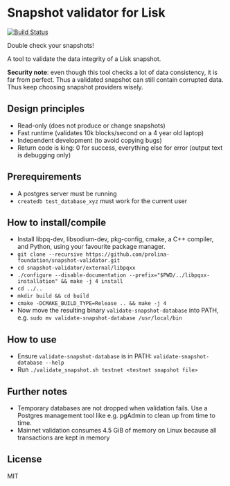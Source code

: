 Snapshot validator for Lisk
===========================

[![Build Status](https://travis-ci.com/prolina-foundation/snapshot-validator.svg?branch=master)](https://travis-ci.com/prolina-foundation/snapshot-validator)

Double check your snapshots!

A tool to validate the data integrity of a Lisk snapshot.

**Security note**: even though this tool checks a lot of data consistency, it is far from perfect.
Thus a validated snapshot can still contain corrupted data. Thus keep choosing snapshot
providers wisely.

## Design principles

* Read-only (does not produce or change snapshots)
* Fast runtime (validates 10k blocks/second on a 4 year old laptop)
* Independent development (to avoid copying bugs)
* Return code is king: 0 for success, everything else for error (output text is debugging only)

## Prerequirements

* A postgres server must be running
* `createdb test_database_xyz` must work for the current user

## How to install/compile

* Install libpq-dev, libsodium-dev, pkg-config, cmake, a C++ compiler, and Python, using your favourite package manager.
* `git clone --recursive https://github.com/prolina-foundation/snapshot-validator.git`
* `cd snapshot-validator/external/libpqxx`
* `./configure --disable-documentation --prefix="$PWD/../libpqxx-installation" && make -j 4 install`
* `cd ../..`
* `mkdir build && cd build`
* `cmake -DCMAKE_BUILD_TYPE=Release .. && make -j 4`
* Now move the resulting binary `validate-snapshot-database` into PATH, e.g. `sudo mv validate-snapshot-database /usr/local/bin`

## How to use

* Ensure `validate-snapshot-database` is in PATH: `validate-snapshot-database --help`
* Run `./validate_snapshot.sh testnet <testnet snapshot file>`

## Further notes

* Temporary databases are not dropped when validation fails. Use a Postgres management tool
  like e.g. pgAdmin to clean up from time to time.
* Mainnet validation consumes 4.5 GiB of memory on Linux because all transactions are kept in memory

## License

MIT
